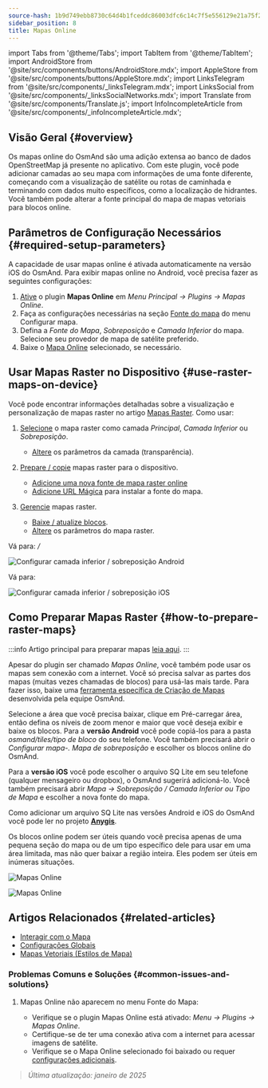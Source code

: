 ```yaml
---
source-hash: 1b9d749ebb8730c64d4b1fceddc86003dfc6c14c7f5e556129e21a75f245cdc3
sidebar_position: 8
title: Mapas Online
---
```

import Tabs from '@theme/Tabs';
import TabItem from '@theme/TabItem';
import AndroidStore from '@site/src/components/buttons/AndroidStore.mdx';
import AppleStore from '@site/src/components/buttons/AppleStore.mdx';
import LinksTelegram from '@site/src/components/_linksTelegram.mdx';
import LinksSocial from '@site/src/components/_linksSocialNetworks.mdx';
import Translate from '@site/src/components/Translate.js';
import InfoIncompleteArticle from '@site/src/components/_infoIncompleteArticle.mdx';



## Visão Geral {#overview}

Os mapas online do OsmAnd são uma adição extensa ao banco de dados OpenStreetMap já presente no aplicativo. Com este plugin, você pode adicionar camadas ao seu mapa com informações de uma fonte diferente, começando com a visualização de satélite ou rotas de caminhada e terminando com dados muito específicos, como a localização de hidrantes. Você também pode alterar a fonte principal do mapa de mapas vetoriais para blocos online.


## Parâmetros de Configuração Necessários {#required-setup-parameters}

A capacidade de usar mapas online é ativada automaticamente na versão iOS do OsmAnd. Para exibir mapas online no Android, você precisa fazer as seguintes configurações:

1. [Ative](../plugins/index.md#enable--disable) o plugin **Mapas Online** em *Menu Principal → Plugins → Mapas Online*.
2. Faça as configurações necessárias na seção [Fonte do mapa](../map/raster-maps.md#select-raster-maps) do menu Configurar mapa.
3. Defina a *Fonte do Mapa*, *Sobreposição* e *Camada Inferior* do mapa. Selecione seu provedor de mapa de satélite preferido.
4. Baixe o [Mapa Online](#how-to-prepare-raster-maps) selecionado, se necessário.


## Usar Mapas Raster no Dispositivo {#use-raster-maps-on-device}

Você pode encontrar informações detalhadas sobre a visualização e personalização de mapas raster no artigo [Mapas Raster](../map/raster-maps.md). Como usar:

1. [Selecione](../map/raster-maps.md#select-raster-maps) o mapa raster como camada *Principal*, *Camada Inferior* ou *Sobreposição*.
    - [Altere](../map/raster-maps.md#how-to-use-raster-maps) os parâmetros da camada (transparência).

2. [Prepare / copie](../map/raster-maps.md#prepare--copy-raster-maps-to-device) mapas raster para o dispositivo.
    - [Adicione uma nova fonte de mapa raster online](../map/raster-maps.md#add-new-online-raster-map-source)
    - [Adicione URL Mágica](../map/raster-maps.md#magic-url-to-install-map-source) para instalar a fonte do mapa.

3. [Gerencie](../map/raster-maps.md#manage-raster-maps) mapas raster.
    - [Baixe / atualize blocos](../map/raster-maps.md#download--update-tiles).
    - [Altere](../map/raster-maps.md#change-raster-map-parameters) os parâmetros do mapa raster.


<Tabs groupId="operating-systems" queryString="operating-systems">

<TabItem value="android" label="Android">  

Vá para: *<Translate android="true" ids="shared_string_menu,configure_map,layer_overlay"/> / <Translate android="true" ids="layer_underlay"/>*

![Configurar camada inferior / sobreposição Android](@site/static/img/plugins/online-maps/config-underlay-overlay-android.png)

</TabItem>

<TabItem value="ios" label="iOS">  

Vá para: *<Translate ios="true" ids="shared_string_menu,configure_map,map_settings_overunder"/>*

![Configurar camada inferior / sobreposição iOS](@site/static/img/plugins/online-maps/config-underlay-overlay-ios.png)

</TabItem>

</Tabs>


## Como Preparar Mapas Raster {#how-to-prepare-raster-maps}

:::info
Artigo principal para preparar mapas [leia aqui](https://docs.osmand.net/docs/technical/map-creation/create-offline-maps-yourself#raster-maps-advanced).
:::

Apesar do plugin ser chamado *Mapas Online*, você também pode usar os mapas sem conexão com a internet. Você só precisa salvar as partes dos mapas (muitas vezes chamadas de blocos) para usá-las mais tarde. Para fazer isso, baixe uma [ferramenta específica de Criação de Mapas](http://download.osmand.net/latest-night-build/OsmAndMapCreator-main.zip) desenvolvida pela equipe OsmAnd.

Selecione a área que você precisa baixar, clique em Pré-carregar área, então defina os níveis de zoom menor e maior que você deseja exibir e baixe os blocos.
Para a <b>versão Android</b> você pode copiá-los para a pasta <i>osmand/tiles/*tipo de bloco*</i> do seu telefone. Você também precisará abrir o <i>Configurar mapa-. Mapa de sobreposição</i> e escolher os blocos online do OsmAnd.

Para a <b>versão iOS</b> você pode escolher o arquivo SQ Lite em seu telefone (qualquer mensageiro ou dropbox), o OsmAnd sugerirá adicioná-lo. Você também precisará abrir <i>Mapa → Sobreposição / Camada Inferior ou Tipo de Mapa</i> e escolher a nova fonte do mapa.

Como adicionar um arquivo SQ Lite nas versões Android e iOS do OsmAnd você pode ler no projeto <a href="https://anygis.ru/Web/Html/Osmand_en"><b>Anygis</b></a>.


Os blocos online podem ser úteis quando você precisa apenas de uma pequena seção do mapa ou de um tipo específico dele para usar em uma área limitada, mas não quer baixar a região inteira. Eles podem ser úteis em inúmeras situações.

![Mapas Online](@site/static/img/plugins/online-maps/map_creator.jpg)

![Mapas Online](@site/static/img/plugins/online-maps/map_creator_menu.jpg)


## Artigos Relacionados {#related-articles}

- [Interagir com o Mapa](../../user/map/interact-with-map.md)
- [Configurações Globais](../../user/personal/global-settings.md)
- [Mapas Vetoriais (Estilos de Mapa)](../../user/map/vector-maps.md)

### Problemas Comuns e Soluções {#common-issues-and-solutions}

1. Mapas Online não aparecem no menu Fonte do Mapa:  
  
    - Verifique se o plugin Mapas Online está ativado: *Menu → Plugins → Mapas Online*.  
    - Certifique-se de ter uma conexão ativa com a internet para acessar imagens de satélite.  
    - Verifique se o Mapa Online selecionado foi baixado ou requer [configurações adicionais](../map/raster-maps.md#select-raster-maps).

> *Última atualização: janeiro de 2025*